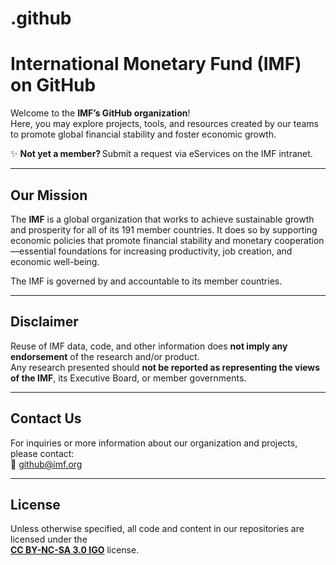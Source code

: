 # .github
# International Monetary Fund (IMF) on GitHub

Welcome to the **IMF’s GitHub organization**!  
Here, you may explore projects, tools, and resources created by our teams to promote global financial stability and foster economic growth.

✨ **Not yet a member?** Submit a request via eServices on the IMF intranet.

---

## Our Mission

The **IMF** is a global organization that works to achieve sustainable growth and prosperity for all of its 191 member countries. It does so by supporting economic policies that promote financial stability and monetary cooperation—essential foundations for increasing productivity, job creation, and economic well-being.

The IMF is governed by and accountable to its member countries.

---

## Disclaimer

Reuse of IMF data, code, and other information does **not imply any endorsement** of the research and/or product.  
Any research presented should **not be reported as representing the views of the IMF**, its Executive Board, or member governments.

---

## Contact Us

For inquiries or more information about our organization and projects, please contact:  
📧 [github@imf.org](mailto:github@imf.org)

---

## License

Unless otherwise specified, all code and content in our repositories are licensed under the  
**[CC BY-NC-SA 3.0 IGO](https://creativecommons.org/licenses/by-nc-sa/3.0/igo/)** license.



